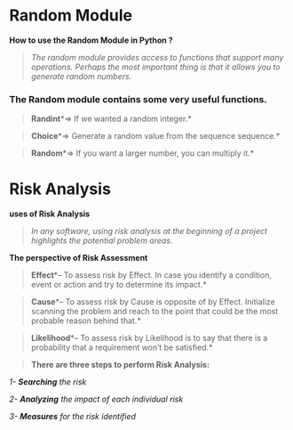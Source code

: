 # Random Module
**How to use the Random Module in Python ?**

> *The random module provides access to functions that support many operations. Perhaps the most important thing is that it allows you to generate random numbers.*

### The Random module contains some very useful functions.

> **Randint***=> If we wanted a random integer.*

> **Choice***=> Generate a random value from the sequence sequence.*

> **Random***=> If you want a larger number, you can multiply it.*

# Risk Analysis

**uses of Risk Analysis**
> *In any software, using risk analysis at the beginning of a project highlights the potential problem areas.*

**The perspective of Risk Assessment**

> **Effect***– To assess risk by Effect. In case you identify a condition, event or action and try to determine its impact.*

> **Cause***– To assess risk by Cause is opposite of by Effect. Initialize scanning the problem and reach to the point that could be the most probable reason behind that.*

> **Likelihood***– To assess risk by Likelihood is to say that there is a probability that a requirement won’t be satisfied.*

> **There are three steps to perform Risk Analysis:**

*1- **Searching** the risk*

*2- **Analyzing** the impact of each individual risk*

*3- **Measures** for the risk identified*










 
